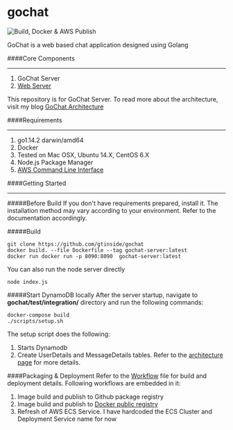 # gochat
![Build, Docker & AWS Publish](https://github.com/gtinside/gochat/workflows/Docker%20Image%20CI/badge.svg?branch=master)

GoChat is a web based chat application designed using Golang

####Core Components
<hr/>

1. GoChat Server
2. [Web Server](https://github.com/gtinside/gochat-client)

This repository is for GoChat Server. To read more about the architecture, visit my blog [GoChat Architecture](https://gauravtiwari.blog/2020/05/18/gochat-yet-another-chat-application)

####Requirements
<hr/>

1. go1.14.2 darwin/amd64
2. Docker
3. Tested on Mac OSX, Ubuntu 14.X, CentOS 6.X
4. Node.js Package Manager
5. [AWS Command Line Interface](https://docs.aws.amazon.com/cli/latest/userguide/cli-chap-install.html)

####Getting Started
<hr/>

#####Before Build
If you don't have requirements prepared, install it. The installation method may vary according to your environment. Refer to the documentation accordingly.

#####Build
```
git clone https://github.com/gtinside/gochat
docker build. --file Dockerfile --tag gochat-server:latest
docker run docker run -p 8090:8090  gochat-server:latest
```
You can also run the node server directly
```
node index.js
```
#####Start DynamoDB locally
After the server startup, navigate to **gochat/test/integration/** directory and run the following commands:
```
docker-compose build
./scripts/setup.sh
 ```
The setup script does the following:
1. Starts Dynamodb
2. Create UserDetails and MessageDetails tables. Refer to the [architecture page](https://gauravtiwari.blog/2020/05/18/gochat-yet-another-chat-application) for more details.

####Packaging & Deployment
Refer to the [Workflow](https://github.com/gtinside/gochat/blob/master/.github/workflows/dockerimage.yml) file for build and deployment details. 
Following workflows are embedded in it:
1. Image build and publish to Github package registry
2. Image build and publish to [Docker public registry](https://hub.docker.com/repository/docker/gtinside/gochat-server)
3. Refresh of AWS ECS Service. I have hardcoded the ECS Cluster and Deployment Service name for now










